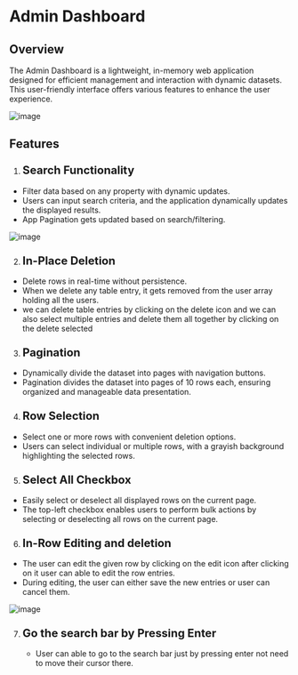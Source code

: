 # Admin Dashboard 

## Overview
The Admin Dashboard is a lightweight, in-memory web application designed for efficient management and interaction with dynamic datasets. This user-friendly interface offers various features to enhance the user experience.

![image](https://github.com/nmn-yd/HireQuotient-Admin-Dashboard-Assignment/assets/97431919/d7b9439b-42e9-473a-984c-bb5cfc5583c5)


## Features

1. ### <span style="font-size:20px;">Search Functionality</span>
  - Filter data based on any property with dynamic updates.
   - Users can input search criteria, and the application dynamically updates the displayed results.
   - App Pagination gets updated based on search/filtering.
   
![image](https://github.com/nmn-yd/HireQuotient-Admin-Dashboard-Assignment/assets/97431919/5df31be2-638a-4347-ab4c-4aee1cfb81b3)
   
2. ### <span style="font-size:20px;">In-Place Deletion</span>
  - Delete rows in real-time without persistence.
  - When we delete any table entry, it gets removed from the user array holding all the users.
  - we can delete table entries by clicking on the delete icon and we can also select multiple entries and delete them all together by clicking on the delete selected
   
3. ### <span style="font-size:20px;">Pagination</span>
  - Dynamically divide the dataset into pages with navigation buttons.
  - Pagination divides the dataset into pages of 10 rows each, ensuring organized and manageable data presentation.


4. ### <span style="font-size:20px;">Row Selection</span>
  - Select one or more rows with convenient deletion options.
  - Users can select individual or multiple rows, with a grayish background highlighting the selected rows.

5. ### <span style="font-size:20px;">Select All Checkbox</span>
  - Easily select or deselect all displayed rows on the current page.
  - The top-left checkbox enables users to perform bulk actions by selecting or deselecting all rows on the current page.

6. ### <span style="font-size:20px;">In-Row Editing and deletion</span>
  - The user can edit the given row by clicking on the edit icon after clicking on it user can able to edit the row entries.
  - During editing, the user can either save the new entries or user can cancel them.

![image](https://github.com/nmn-yd/HireQuotient-Admin-Dashboard-Assignment/assets/97431919/ab2e1cb6-6488-4abe-aba7-90c1dbb3982b)

7. ### <span style="font-size:20px;">Go the search bar by Pressing Enter</span>
      - User can able to go to the search bar just by pressing enter not need to move their cursor there. 
 
